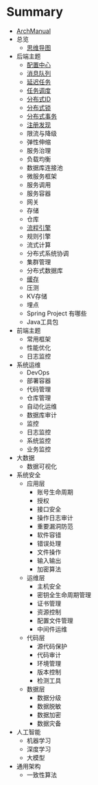 # Summary

* [ArchManual](README.md)
* 总览
    * [思维导图](overview/index.md)
* 后端主题
    *  [配置中心](config/index.md)
    *  [消息队列](mq/index.md)
    *  [延迟任务](dq/index.md)
    *  [任务调度](task/index.md)    
    *  [分布式ID](id/index.md)
    *  [分布式锁](lock/index.md)
    *  [分布式事务](transaction/index.md)
    *  [注册发现](registry/index.md)
    *  限流与降级
    *  弹性伸缩
    *  服务治理
    *  负载均衡
    *  数据库连接池
    *  微服务框架
    *  服务调用
    *  服务容器
    *  网关
    *  存储
    *  仓库
    *  [流程引擎](workflow/index.md)
    *  规则引擎
    *  流式计算
    *  分布式系统协调
    *  集群管理
    *  分布式数据库
    *  [缓存](cache/index.md)
    *  压测
    *  KV存储
    *  埋点
    *  Spring Project 有哪些
    *  Java工具包
* 前端主题
    *  常用框架
    *  性能优化
    *  日志监控
* 系统运维
    *  DevOps
    *  部署容器
    *  代码管理
    *  仓库管理
    *  自动化运维
    *  数据库审计
    *  监控
    *  日志监控
    *  系统监控
    *  业务监控
* 大数据
    *  数据可视化
* 系统安全
    *  应用层
        * 账号生命周期
        * 授权
        * 接口安全
        * 操作日志审计
        * 重要漏洞防范
        * 软件容错
        * 错误处理
        * 文件操作
        * 输入输出
        * 加密算法
    *  运维层
        * 主机安全
        * 密钥全生命周期管理
        * 证书管理
        * 资源控制
        * 配置文件管理
        * 中间件运维
    *  代码层
        * 源代码保护
        * 代码审计
        * 环境管理
        * 版本控制
        * 检测工具
    *  数据层
        * 数据分级
        * 数据脱敏
        * 数据加密
        * 数据灾备
* 人工智能
    *  机器学习
    *  深度学习
    *  大模型
* 通用架构
    *  一致性算法
